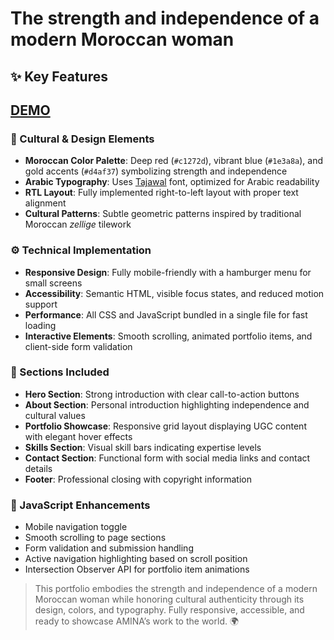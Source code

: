 # The strength and independence of a modern Moroccan woman
## ✨ Key Features
## <a href="https://ugc-design.github.io/ugc6/" target="_blank" rel="noopener">DEMO</a>
### 🎨 Cultural & Design Elements
- **Moroccan Color Palette**: Deep red (`#c1272d`), vibrant blue (`#1e3a8a`), and gold accents (`#d4af37`) symbolizing strength and independence  
- **Arabic Typography**: Uses [Tajawal](https://fonts.google.com/specimen/Tajawal) font, optimized for Arabic readability  
- **RTL Layout**: Fully implemented right-to-left layout with proper text alignment  
- **Cultural Patterns**: Subtle geometric patterns inspired by traditional Moroccan *zellige* tilework  

### ⚙️ Technical Implementation
- **Responsive Design**: Fully mobile-friendly with a hamburger menu for small screens  
- **Accessibility**: Semantic HTML, visible focus states, and reduced motion support  
- **Performance**: All CSS and JavaScript bundled in a single file for fast loading  
- **Interactive Elements**: Smooth scrolling, animated portfolio items, and client-side form validation  

### 📄 Sections Included
- **Hero Section**: Strong introduction with clear call-to-action buttons  
- **About Section**: Personal introduction highlighting independence and cultural values  
- **Portfolio Showcase**: Responsive grid layout displaying UGC content with elegant hover effects  
- **Skills Section**: Visual skill bars indicating expertise levels  
- **Contact Section**: Functional form with social media links and contact details  
- **Footer**: Professional closing with copyright information  

### 🚀 JavaScript Enhancements
- Mobile navigation toggle  
- Smooth scrolling to page sections  
- Form validation and submission handling  
- Active navigation highlighting based on scroll position  
- Intersection Observer API for portfolio item animations  

> This portfolio embodies the strength and independence of a modern Moroccan woman while honoring cultural authenticity through its design, colors, and typography. Fully responsive, accessible, and ready to showcase AMINA’s work to the world. 🌍
